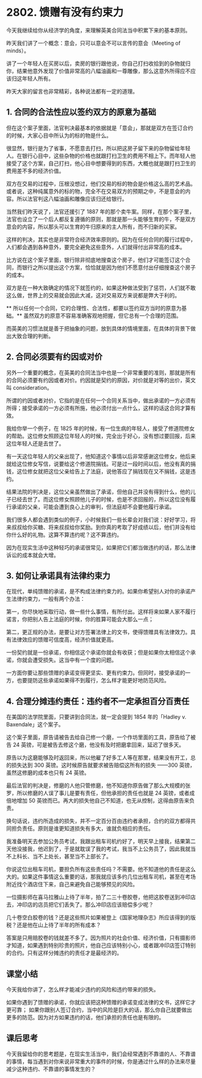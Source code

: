 # 2802. 馈赠有没有约束力

今天我继续给你从经济学的角度，来理解英美合同法当中积累下来的基本原则。

昨天我们讲了一个概念：意会，只可以意会不可以言传的意会（Meeting of minds）。

讲了一个年轻人在买房以后，卖房的银行跟他说，你自己打扫收拾到的杂物就归你，结果他意外发现了价值非常高的八幅油画和一尊雕像，那么这意外所得应不应该归这年轻人所有。

昨天大家的留言也非常精彩，各种说法都有一定的道理。

## 1. 合同的合法性应以签约双方的原意为基础

但在这个案子里面，法官判决最基本的依据就是「意会」，那就是双方在签订合约的时候，大家心目中所认为的标的物是什么。

很显然，银行是为了省事，不愿意去打扫，所以把这房子留下来的杂物留给年轻人。在银行心目中，这些杂物的价格也就跟打扫卫生的费用不相上下。而年轻人他接受了这个方案，自己打扫，他心目中想要得到的东西，大概也就是跟打扫卫生的费用差不多的经济价值。

双方在交易的过程中，压根没想过，他们交易的标的物会是价格这么高的艺术品。或者说，这种纯属意外的标的物，完全不在交易双方的预期之中，不是意会的内容。所以法官判这八幅油画和雕像应该归还给银行。

当然我们昨天说了，法官还援引了 1887 年的那个卖牛案。同样，在那个案子里，法官也设立了一个后人都反复遵循的原则，那就是那一头能够生育的牛，不是双方意会的内容，所以那头可以生育的牛归原来的主人所有，而不归新的买家。

这样的判决，其实也是非常符合经济效率原则的。因为在任何合同的履行过程中，人们都会遇到各种意外，要完全避免这些意外，人们就得付出非常高的成本。

比方说在这个案子里面，银行除非彻底地搜查这个房子，他们才可能签订这个合同，而银行之所以提出这个方案，恰恰就是因为他们不愿意付出仔细搜查这个房子的成本。

双方是在一种大致确定的情况下就签约的，如果这种做法受到了惩罚，人们就不敢这么做，世界上的交易就会因此大减，这对交易双方来说都是弊大于利的。

** 所以任何一个合同，它的合理性、合法性，都要以签约双方当时的原意为基础。** 虽然双方的原意不容易准确客观地把握，但它总有一个合理的范围。

而英美的习惯法就是善于把抽象的问题，放到具体的情境里面，在具体的背景下做出大致合理的判断。

## 2. 合同必须要有约因或对价

另外一个重要的概念，在英美的合同法当中也是一个非常重要的准则，那就是所有的合同必须要有约因或者对价。约因就是契约的原因，对价就是对等的出价，英文叫 consideration。

所谓的约因或者对价，它指的是在任何一个合同关系当中，做出承诺的一方必须有所得；接受承诺的一方必须有所施，他必须付出一点什么，这样的话这合同才算有效。

我给你举一个例子，在 1825 年的时候，有一位生病的年轻人，接受了修道院修女的帮助。这位修女照顾这位年轻人的时候，完全出于好心，没有想过要回报，后来这位年轻人还是去世了。

有一天这位年轻人的父亲出现了，他知道这个事情以后非常感谢这位修女，他后来就给这位修女写信，说要给这个修道院捐钱。可是过一段时间以后，他没有真的捐钱，这位修女就把这位父亲给告上了法庭，说他答应了捐钱现在又不捐钱，这是违约。

结果法院的判决是，这位父亲虽然做出了承诺，但他自己并没有得到什么，他的儿子已经去世了。而这位修女照顾他儿子的时候，也是不求回报的，所以这位没有履行承诺的父亲，可能会遭到良心上的审判，但法庭却不会要他履行承诺。

我们很多人都会遇到类似的例子，小时候我们一些长辈会对我们说：好好学习，将来叔叔给你买糖、将来叔叔给你奖励。到你真的考取了好成绩以后，他们并没有给你什么好的礼物。这算不算违约呢？这不算违约。

因为在现实生活中这种轻巧的承诺很常见，如果把它们都当做违约的话，那么法律诉讼的成本就会大增。

## 3. 如何让承诺具有法律约束力

在现代，单纯馈赠的承诺，是不构成法律约束力的。如果你希望别人对你的承诺产生法律约束力，一般有两个办法：

第一，你尽快地采取行动，做一些什么事情，有所付出。这样将来如果人家不履行诺言，你把别人告上法庭的时候，你的胜算可能会大那么一点；

第二，更正规的办法，是要让对方签署法律上的文书，使得馈赠具有法律效力。具有法律效应的馈赠可信度高，经济价值就更高。

一份契约就是一份承诺，你相信这个承诺你就会有收获；但是如果你太相信这个承诺，你就会遭受损失。这当中有一个度的问题。

一方面你要让那些馈赠的承诺变得更坚实、更有约束力。但同时，接受承诺的一方，也要提防这些承诺如果得不到履行，怎么样才能更好地防范风险。

## 4. 合理分摊违约责任：违约者不一定承担百分百责任

在美国的法学院里面，只要讲到合同法，就一定会提到 1854 年的「Hadley v. Baxendale」这个案子。

这个案子里面，原告请被告去给自己修一个磨，一个作坊里面的工具，原告给了被告 24 英镑，可是被告去修这个磨，他没有及时把磨拿回来，延迟了很多天。

原告以为这磨能够及时返回来，所以他雇了好多工人等在那里，结果没有开工，总的损失达到 300 英镑。这时候原告就要求被告赔偿这所有的损失 ——300 英镑，虽然这修磨的成本也只有 24 英镑。

最后法官的判决是，修磨的人他只管修磨，他不知道你原告做了那么大规模的张罗，所以修磨的人误了事儿是要有责任，但他承担的责任也就是 24 英镑，或者成倍地增加 50 英镑而已。再大的损失他自己不知道，也无从控制，这得由原告来负责。

换句话说，违约所造成的损失，并不一定百分百由违约者承担，合约的双方都得共同担负责任。原则是谁更知道损失有多大，谁就负相应的责任。

我准备明天去参加公务员考试，我跟出租车司机约好了，明天早上接我，结果第二天他没接我，他迟到了，于是就耽误了我的考试，我当不上公务员了，因此我就当不上科长、当不上处长，甚至当不上部长了。

你说这位出租车司机，要担负所有这些责任吗？不需要。他不知道他的责任是这么大的。如果这件事情这么重要的话，那我就应该多约几位出租车司机，甚至在考场附近找个酒店住下来，自己来避免自己能够预见的风险。

一位摄影师在喜马拉雅山上待了半年，拍了二三十卷胶卷，他把这胶卷送到冲印店去，冲印店的店员把它们丢失了。那么冲印店应该赔偿多少呢？

几十卷空白胶卷的钱？还是这些照片如果被登上《国家地理杂志》所应该得到的版税？还是他在山上待了半年的所有成本？

答案是只用赔胶卷的钱就差不多了。因为照片的社会价值、经济价值，只有摄影师才知道，如果遇到特别珍贵的照片，他自己应该特别小心，或者跟冲印店签订特别的合约。只有这样分摊违约的责任才是最经济的。

## 课堂小结

今天我给你讲了，怎么样才能减少违约的风险和违约带来的损失。

如果你遇到了馈赠的承诺，你就应该把这种馈赠的承诺变成法律的文书，这样它才更可靠； 如果你跟别人签订合约，当中的风险是巨大的话，那么你自己就要做出更多的防范。因为对方如果违约的话，他们承担的责任也是有限的。

## 课后思考

今天我留给你的思考题是，在现实生活当中，我们会经常遇到不靠谱的人、不靠谱的事情，每当遇到对你来说非常重大的事件的时候，你是通过什么样的办法来尽量减少这种违约、不靠谱的事情发生的？

